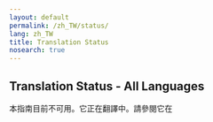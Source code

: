 ```yaml
---
layout: default
permalink: /zh_TW/status/
lang: zh_TW
title: Translation Status
nosearch: true
---
```


## Translation Status - All Languages

本指南目前不可用。它正在翻譯中。請參閱它在 
